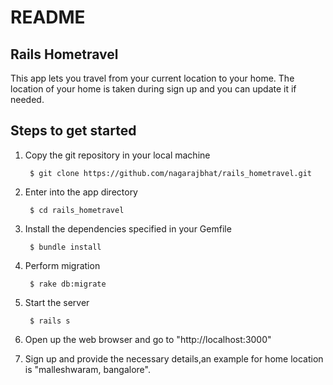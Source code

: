 README
======

Rails Hometravel
----------------
This app lets you travel from your current location to your home.
The location of your home is taken during sign up and you can update it if needed.

Steps to get started
--------------------



1. Copy the git repository in your local machine

    	$ git clone https://github.com/nagarajbhat/rails_hometravel.git


2. Enter into the app directory

		$ cd rails_hometravel


3. Install the dependencies specified in your Gemfile

		$ bundle install


4. Perform migration

		$ rake db:migrate


5. Start the server

		$ rails s


6. Open up the web browser and go to "http://localhost:3000"


7. Sign up and provide the necessary details,an example for home location is "malleshwaram, bangalore".
